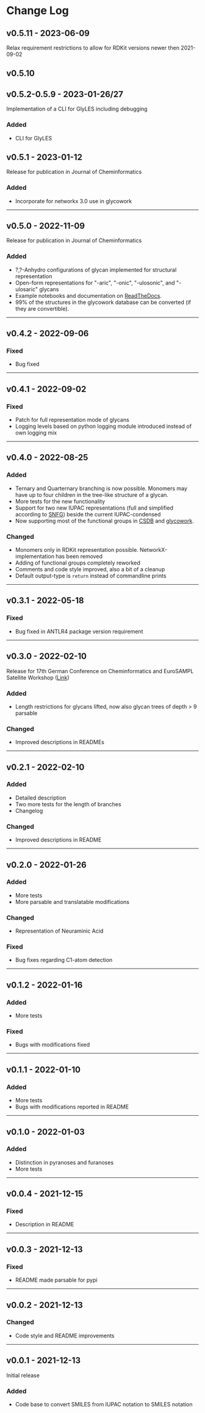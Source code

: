 # Change Log

## v0.5.11 - 2023-06-09

Relax requirement restrictions to allow for RDKit versions newer then 2021-09-02

## v0.5.10

## v0.5.2-0.5.9 - 2023-01-26/27

Implementation of a CLI for GlyLES including debugging

### Added

- CLI for GlyLES

## v0.5.1 - 2023-01-12

Release for publication in Journal of Cheminformatics 

### Added

- Incorporate for networkx 3.0 use in glycowork

---

## v0.5.0 - 2022-11-09

Release for publication in Journal of Cheminformatics 

### Added

- ?,?-Anhydro configurations of glycan implemented for structural representation
- Open-form representations for "-aric", "-onic", "-ulosonic", and "-ulosaric" glycans
- Example notebooks and documentation on [ReadTheDocs](https://glyles.readthedocs.io/en/latest/).
- 99% of the structures in the glycowork database can be converted (if they are convertible).

---

## v0.4.2 - 2022-09-06

### Fixed

- Bug fixed

---

## v0.4.1 - 2022-09-02

### Fixed

- Patch for full representation mode of glycans
- Logging levels based on python logging module introduced instead of own logging mix

---

## v0.4.0 - 2022-08-25

### Added

- Ternary and Quarternary branching is now possible. Monomers may have up to four children in the tree-like structure 
of a glycan.
- More tests for the new functionality
- Support for two new IUPAC representations (full and simplified according to 
[SNFG](https://www.ncbi.nlm.nih.gov/glycans/snfg.html)) beside the current IUPAC-condensed
- Now supporting most of the functional groups in 
  [CSDB](http://csdb.glycoscience.ru/snfgedit/snfgedit.html?expert=1&destination=structure) and 
  [glycowork](https://pypi.org/project/glycowork/). 

### Changed

- Monomers only in RDKit representation possible. NetworkX-implementation has been removed
- Adding of functional groups completely reworked
- Comments and code style improved, also a bit of a cleanup
- Default output-type is ``return`` instead of commandline prints

---

## v0.3.1 - 2022-05-18

### Fixed

- Bug fixed in ANTLR4 package version requirement

---

## v0.3.0 - 2022-02-10

Release for 17th German Conference on Cheminformatics and EuroSAMPL Satellite Workshop
([Link](https://veranstaltungen.gdch.de/tms/frontend/index.cfm?l=10916&sp_id=2))

### Added

- Length restrictions for glycans lifted, now also glycan trees of depth > 9 parsable

### Changed

- Improved descriptions in READMEs

---

## v0.2.1 - 2022-02-10

### Added

- Detailed description
- Two more tests for the length of branches
- Changelog

### Changed

- Improved descriptions in README

---

## v0.2.0 - 2022-01-26

### Added

- More tests
- More parsable and translatable modifications

### Changed

- Representation of Neuraminic Acid

### Fixed

- Bug fixes regarding C1-atom detection

---

## v0.1.2 - 2022-01-16

### Added

- More tests

### Fixed

- Bugs with modifications fixed


---

## v0.1.1 - 2022-01-10

### Added

- More tests
- Bugs with modifications reported in README

---

## v0.1.0 - 2022-01-03

### Added

- Distinction in pyranoses and furanoses
- More tests

---

## v0.0.4 - 2021-12-15

### Fixed

- Description in README

---

## v0.0.3 - 2021-12-13

### Fixed

- README made parsable for pypi

---

## v0.0.2 - 2021-12-13

### Changed

- Code style and README improvements

---

## v0.0.1 - 2021-12-13

Initial release

### Added

- Code base to convert SMILES from IUPAC notation to SMILES notation
